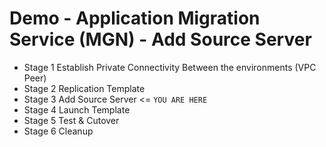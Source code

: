 # Demo - Application Migration Service (MGN) - Add Source Server

- Stage 1 Establish Private Connectivity Between the environments (VPC Peer)
- Stage 2 Replication Template
- Stage 3 Add Source Server <= `YOU ARE HERE`
- Stage 4 Launch Template
- Stage 5 Test & Cutover
- Stage 6 Cleanup